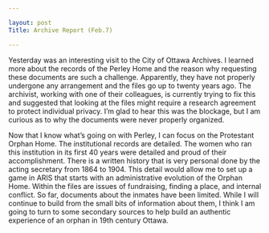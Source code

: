 ```yaml
---

layout: post
Title: Archive Report (Feb.7) 

---
```


Yesterday was an interesting visit to the City of Ottawa Archives. I learned more about the records of the Perley Home and the reason why requesting these documents are such a challenge. Apparently, they have not properly undergone any arrangement and the files go up to twenty years ago. The archivist, working with one of their colleagues, is currently trying to fix this and suggested that looking at the files might require a research agreement to protect individual privacy. I’m glad to hear this was the blockage, but I am curious as to why the documents were never properly organized. 

Now that I know what’s going on with Perley, I can focus on the Protestant Orphan Home. The institutional records are detailed. The women who ran this institution in its first 40 years were detailed and proud of their accomplishment. There is a written history that is very personal done by the acting secretary from 1864 to 1904. This detail would allow me to set up a game in ARIS that starts with an administrative evolution of the Orphan Home. Within the files are issues of fundraising, finding a place, and internal conflict. So far, documents about the inmates have been limited. While I will continue to build from the small bits of information about them, I think I am going to turn to some secondary sources to help build an authentic experience of an orphan in 19th century Ottawa. 
